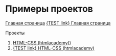 # Примеры проектов
[Главная страница](https://aleksey-mu.github.io/index.html)
[{TEST link} Главная страница](index.html)

Проекты
1. [HTML-CSS (htmlacademy)](https://aleksey-mu.github.io/practice/html-css-project/index.html))
2. [{TEST link} HTML-CSS (htmlacademy)](html-css-project/index.html)
